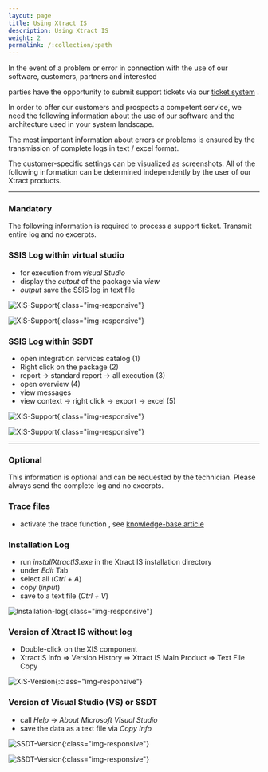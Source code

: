 ```yaml
---
layout: page
title: Using Xtract IS
description: Using Xtract IS
weight: 2
permalink: /:collection/:path
---
```


In the event of a problem or error in connection with the use of our software, customers, partners and interested <br>

parties have the opportunity to submit support tickets via our [ticket system]( https://support.theobald-software.com/helpdesk) . 

In order to offer our customers and prospects a competent service, we need the following information about the use of our software and the architecture used in your system landscape.

The most important information about errors or problems is ensured by the transmission of complete logs in text / excel format. <br>

The customer-specific settings can be visualized as screenshots. All of the following information can be determined independently by the user of our Xtract products.


---

### Mandatory

The following information is required to process a support ticket. Transmit entire log and no excerpts.

### SSIS Log within virtual studio

- for execution from *visual Studio*
- display the *output* of the package via *view*
- *output* save the SSIS log in text file

![XIS-Support](/img/contents/xis_view_output.png){:class="img-responsive"}

![XIS-Support](/img/contents/xis_output.png){:class="img-responsive"}

### SSIS Log within SSDT

- open integration services catalog (1)
- Right click on the package (2)
- report -> standard report -> all execution (3)
- open overview (4)
- view messages
- view context -> right click -> export -> excel (5)

![XIS-Support](/img/contents/excel-export-ssdt.png){:class="img-responsive"} 

![XIS-Support](/img/contents/export_excel_ssdt.png){:class="img-responsive"} 

---

### Optional

This information is optional and can be requested by the technician. Please always send the complete log and no excerpts.

### Trace files 

- activate the trace function , see [knowledge-base article](https://kb.theobald-software.com/general/how-to-activate-tracing-for-xtract-products) 
 
### Installation Log

- run *installXtractIS.exe* in the Xtract IS installation directory
- under *Edit* Tab
- select all (*Ctrl + A*)
- copy (*input*)
- save to a text file (*Ctrl + V*)

![Installation-log](/img/contents/ausgabe_installExe_xis.png){:class="img-responsive"}

### Version of Xtract IS without log

- Double-click on the XIS component
- XtractIS Info => Version History => Xtract IS Main Product => Text File Copy

![XIS-Version](/img/contents/xis_version_ohne_log.png){:class="img-responsive"}
 
### Version of Visual Studio (VS) or SSDT

- call *Help* -> *About Microsoft Visual Studio* 
- save the data as a text file via *Copy Info* 

![SSDT-Version](/img/contents/vs_hepl_about.png){:class="img-responsive"}

![SSDT-Version](/img/contents/vs_version_anleitung.png){:class="img-responsive"}
 

